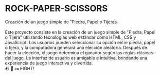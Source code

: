 # ROCK-PAPER-SCISSORS
Creación de un juego simple de "Piedra, Papel o Tijeras. <br><br>
Este proyecto consiste en la creación de un juego simple de "Piedra, Papel o Tijera" utilizando tecnologías web estándar como HTML, CSS y JavaScript. Los usuarios pueden seleccionar su opción entre piedra, papel o tijera, y la computadora generará una elección aleatoria. Después de hacer la elección, el juego determina el ganador según las reglas clásicas del juego. La interfaz de usuario es amigable e intuitiva, brindando una experiencia de juego interactiva y divertida.<br>
🪨 📃 ✂️ FIGHT!
